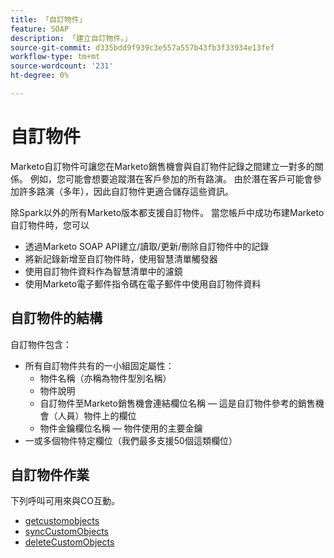 ```yaml
---
title: 「自訂物件」
feature: SOAP
description: 「建立自訂物件。」
source-git-commit: d335bdd9f939c3e557a557b43fb3f33934e13fef
workflow-type: tm+mt
source-wordcount: '231'
ht-degree: 0%

---
```



# 自訂物件

Marketo自訂物件可讓您在Marketo銷售機會與自訂物件記錄之間建立一對多的關係。 例如，您可能會想要追蹤潛在客戶參加的所有路演。 由於潛在客戶可能會參加許多路演（多年），因此自訂物件更適合儲存這些資訊。

除Spark以外的所有Marketo版本都支援自訂物件。 當您帳戶中成功布建Marketo自訂物件時，您可以

- 透過Marketo SOAP API建立/讀取/更新/刪除自訂物件中的記錄
- 將新記錄新增至自訂物件時，使用智慧清單觸發器
- 使用自訂物件資料作為智慧清單中的濾鏡
- 使用Marketo電子郵件指令碼在電子郵件中使用自訂物件資料

## 自訂物件的結構

自訂物件包含：

- 所有自訂物件共有的一小組固定屬性：
   - 物件名稱（亦稱為物件型別名稱）
   - 物件說明
   - 自訂物件至Marketo銷售機會連結欄位名稱 — 這是自訂物件參考的銷售機會（人員）物件上的欄位
   - 物件金鑰欄位名稱 — 物件使用的主要金鑰
- 一或多個物件特定欄位（我們最多支援50個這類欄位）

## 自訂物件作業

下列呼叫可用來與CO互動。

- [getcustomobjects](https://developer.adobe.com/marketo-apis/api/mapi/#tag/Custom-Objects/operation/getCustomObjectsUsingGET)
- [syncCustomObjects](https://developer.adobe.com/marketo-apis/api/mapi/#tag/Custom-Objects/operation/syncCustomObjectsUsingPOST)
- [deleteCustomObjects](https://developer.adobe.com/marketo-apis/api/mapi/#tag/Custom-Objects/operation/deleteCustomObjectsUsingPOST)
